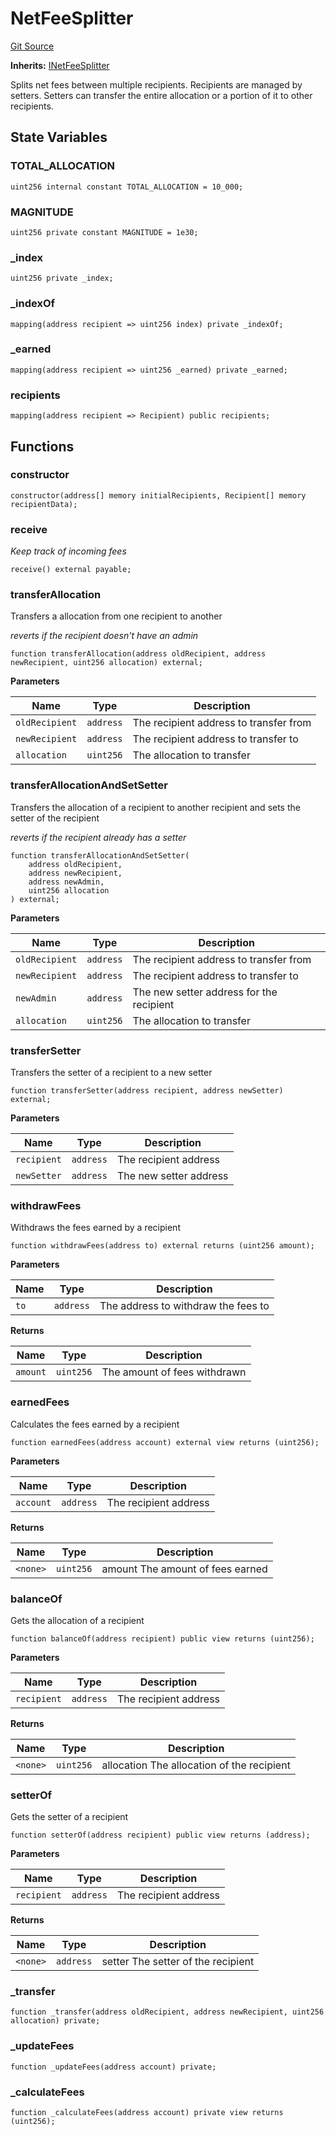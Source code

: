 # NetFeeSplitter
[Git Source](https://github.com/Uniswap/unichain-contracts/blob/ebe5190805cfc36208bc730ba357e35243c0271b/src/FeeSplitter/NetFeeSplitter.sol)

**Inherits:**
[INetFeeSplitter](/src/interfaces/FeeSplitter/INetFeeSplitter.sol/interface.INetFeeSplitter.md)

Splits net fees between multiple recipients. Recipients are managed by setters. Setters can transfer the entire allocation or a portion of it to other recipients.


## State Variables
### TOTAL_ALLOCATION

```solidity
uint256 internal constant TOTAL_ALLOCATION = 10_000;
```


### MAGNITUDE

```solidity
uint256 private constant MAGNITUDE = 1e30;
```


### _index

```solidity
uint256 private _index;
```


### _indexOf

```solidity
mapping(address recipient => uint256 index) private _indexOf;
```


### _earned

```solidity
mapping(address recipient => uint256 _earned) private _earned;
```


### recipients

```solidity
mapping(address recipient => Recipient) public recipients;
```


## Functions
### constructor


```solidity
constructor(address[] memory initialRecipients, Recipient[] memory recipientData);
```

### receive

*Keep track of incoming fees*


```solidity
receive() external payable;
```

### transferAllocation

Transfers a allocation from one recipient to another

*reverts if the recipient doesn't have an admin*


```solidity
function transferAllocation(address oldRecipient, address newRecipient, uint256 allocation) external;
```
**Parameters**

|Name|Type|Description|
|----|----|-----------|
|`oldRecipient`|`address`|The recipient address to transfer from|
|`newRecipient`|`address`|The recipient address to transfer to|
|`allocation`|`uint256`|The allocation to transfer|


### transferAllocationAndSetSetter

Transfers the allocation of a recipient to another recipient and sets the setter of the recipient

*reverts if the recipient already has a setter*


```solidity
function transferAllocationAndSetSetter(
    address oldRecipient,
    address newRecipient,
    address newAdmin,
    uint256 allocation
) external;
```
**Parameters**

|Name|Type|Description|
|----|----|-----------|
|`oldRecipient`|`address`|The recipient address to transfer from|
|`newRecipient`|`address`|The recipient address to transfer to|
|`newAdmin`|`address`|The new setter address for the recipient|
|`allocation`|`uint256`|The allocation to transfer|


### transferSetter

Transfers the setter of a recipient to a new setter


```solidity
function transferSetter(address recipient, address newSetter) external;
```
**Parameters**

|Name|Type|Description|
|----|----|-----------|
|`recipient`|`address`|The recipient address|
|`newSetter`|`address`|The new setter address|


### withdrawFees

Withdraws the fees earned by a recipient


```solidity
function withdrawFees(address to) external returns (uint256 amount);
```
**Parameters**

|Name|Type|Description|
|----|----|-----------|
|`to`|`address`|The address to withdraw the fees to|

**Returns**

|Name|Type|Description|
|----|----|-----------|
|`amount`|`uint256`|The amount of fees withdrawn|


### earnedFees

Calculates the fees earned by a recipient


```solidity
function earnedFees(address account) external view returns (uint256);
```
**Parameters**

|Name|Type|Description|
|----|----|-----------|
|`account`|`address`|The recipient address|

**Returns**

|Name|Type|Description|
|----|----|-----------|
|`<none>`|`uint256`|amount The amount of fees earned|


### balanceOf

Gets the allocation of a recipient


```solidity
function balanceOf(address recipient) public view returns (uint256);
```
**Parameters**

|Name|Type|Description|
|----|----|-----------|
|`recipient`|`address`|The recipient address|

**Returns**

|Name|Type|Description|
|----|----|-----------|
|`<none>`|`uint256`|allocation The allocation of the recipient|


### setterOf

Gets the setter of a recipient


```solidity
function setterOf(address recipient) public view returns (address);
```
**Parameters**

|Name|Type|Description|
|----|----|-----------|
|`recipient`|`address`|The recipient address|

**Returns**

|Name|Type|Description|
|----|----|-----------|
|`<none>`|`address`|setter The setter of the recipient|


### _transfer


```solidity
function _transfer(address oldRecipient, address newRecipient, uint256 allocation) private;
```

### _updateFees


```solidity
function _updateFees(address account) private;
```

### _calculateFees


```solidity
function _calculateFees(address account) private view returns (uint256);
```

